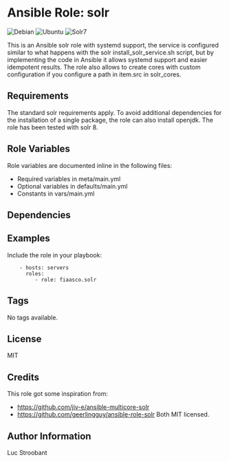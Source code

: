 # Ansible Role: solr

![Debian](https://github.com/fiaasco/solr/actions/workflows/debian.yml/badge.svg)
![Ubuntu](https://github.com/fiaasco/solr/actions/workflows/ubuntu.yml/badge.svg)
![Solr7](https://github.com/fiaasco/solr/actions/workflows/solr7.yml/badge.svg)

This is an Ansible solr role with systemd support, the service is configured similar to what happens with the solr install\_solr\_service.sh script, but by implementing the code in Ansible it allows systemd support and easier idempotent results.
The role also allows to create cores with custom configuration if you configure a path in item.src in solr\_cores.

## Requirements

The standard solr requirements apply. To avoid additional dependencies for the installation of a single package, the role can also install openjdk.
The role has been tested with solr 8.

## Role Variables


Role variables are documented inline in the following files:
- Required variables in meta/main.yml
- Optional variables in defaults/main.yml
- Constants in vars/main.yml


## Dependencies


## Examples

Include the role in your playbook:

```
    - hosts: servers
      roles:
         - role: fiaasco.solr
```

## Tags

No tags available.

## License

MIT

## Credits

This role got some inspiration from:
* https://github.com/jiv-e/ansible-multicore-solr
* https://github.com/geerlingguy/ansible-role-solr
Both MIT licensed.


## Author Information

Luc Stroobant
